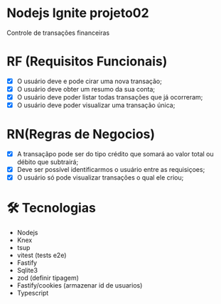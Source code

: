 # Nodejs Ignite projeto02

Controle de transações financeiras

# RF (Requisitos Funcionais)

- [x] O usuário deve e pode cirar uma nova transação;
- [x] O usuário deve obter um resumo da sua conta;
- [x] O usuário deve poder listar todas transações que já ocorreram;
- [x] O usuário deve poder visualizar uma transação única;

# RN(Regras de Negocios)

- [x] A transaçãpo pode ser do tipo crédito que somará ao valor total ou débito que subtrairá;
- [x] Deve ser possível identificarmos o usuário entre as requisiçoes;
- [x] O usuário só pode visualizar transações o qual ele criou;

# 🛠 Tecnologias

- Nodejs
- Knex
- tsup
- vitest (tests e2e)
- Fastify
- Sqlite3
- zod (definir tipagem)
- Fastify/cookies (armazenar id de usuarios)
- Typescript


